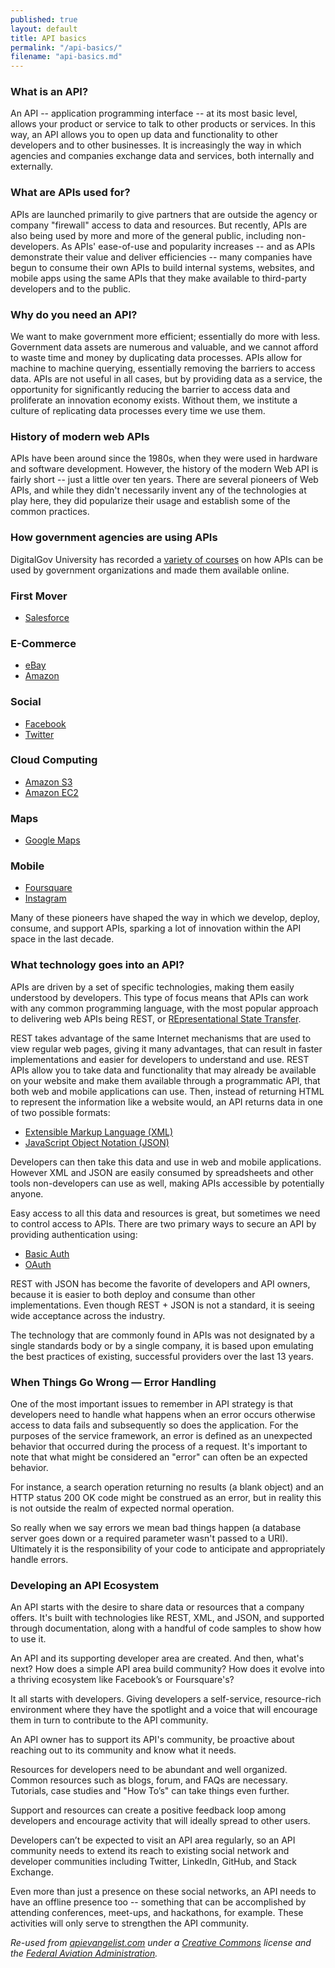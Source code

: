 ```yaml
---
published: true
layout: default
title: API basics
permalink: "/api-basics/"
filename: "api-basics.md"
---
```


### What is an API?

An API -- application programming interface -- at its most basic level, allows your product or service to talk to other products or services. In this way, an API allows you to open up data and functionality to other developers and to other businesses. It is increasingly the way in which agencies and companies exchange data and services, both internally and externally.

### What are APIs used for?

APIs are launched primarily to give partners that are outside the agency or company "firewall" access to data and resources. But recently, APIs are also being used by more and more of the general public, including non-developers. As APIs' ease-of-use and popularity increases -- and as APIs demonstrate their value and deliver efficiencies -- many companies have begun to consume their own APIs to build internal systems, websites, and mobile apps using the same APIs that they make available to third-party developers and to the public.

### Why do you need an API?

We want to make government more efficient; essentially do more with less.  Government data assets are numerous and valuable, and we cannot afford to waste time and money by duplicating data processes. APIs allow for machine to machine querying, essentially removing the barriers to access data. APIs are not useful in all cases, but by providing data as a service, the opportunity for significantly reducing the barrier to access data and proliferate an innovation economy exists. Without them, we institute a culture of replicating data processes every time we use them.

### History of modern web APIs

APIs have been around since the 1980s, when they were used in hardware and software development. However, the history of the modern Web API is fairly short -- just a little over ten years. There are several pioneers of Web APIs, and while they didn't necessarily invent any of the technologies at play here, they did popularize their usage and establish some of the common practices.

### How government agencies are using APIs

DigitalGov University has recorded a [variety of courses](http://18f.github.io/API-All-the-X/pages/education) on how APIs can be used by government organizations and made them available online.


### First Mover

*	[Salesforce](http://apievangelist.com/2011/01/28/history-of-apis--salesforcecom/)

### E-Commerce

*	[eBay](http://apievangelist.com/2011/01/26/history-of-apis--ebay/)
*	[Amazon](http://apievangelist.com/2011/01/28/history-of-apis--amazon-ecommerce/)

### Social

*	[Facebook](http://apievangelist.com/2011/01/28/history-of-apis--facebook-development-platform/)
*	[Twitter](http://apievangelist.com/2011/01/26/history-of-apis--twitter/)

### Cloud Computing

*	[Amazon S3](http://apievangelist.com/2011/03/12/history-of-apis--amazon-s3/)
*	[Amazon EC2](http://apievangelist.com/2011/03/12/history-of-apis--amazon-ec2/)

### Maps

*	[Google Maps](http://apievangelist.com/2011/01/30/history-of-apis--google-maps-api/)

### Mobile

*	[Foursquare](http://apievangelist.com/2011/03/11/history-of-apis--foursquare-api/)
*	[Instagram](http://apievangelist.com/2011/03/11/history-of-apis--instagram-api/)

Many of these pioneers have shaped the way in which we develop, deploy, consume, and support APIs, sparking a lot of innovation within the API space in the last decade.  

### What technology goes into an API?

APIs are driven by a set of specific technologies, making them easily understood by developers.  This type of focus means that APIs can work with any common programming language, with the most popular approach to delivering web APIs being REST, or [REpresentational State Transfer](http://en.wikipedia.org/wiki/Representational_state_transfer).

REST takes advantage of the same Internet mechanisms that are used to view regular web pages, giving it many advantages, that can result in faster implementations and easier for developers to understand and use. REST APIs allow you to take data and functionality that may already be available on your website and make them available through a programmatic API, that both web and mobile applications can use. Then, instead of returning HTML to represent the information like a website would, an API returns data in one of two possible formats:  
* [Extensible Markup Language (XML)](http://en.wikipedia.org/wiki/Xml)  
* [JavaScript Object Notation (JSON)](http://en.wikipedia.org/wiki/JSON)  

Developers can then take this data and use in web and mobile applications.  However XML and JSON are easily consumed by spreadsheets and other tools non-developers can use as well, making APIs accessible by potentially anyone.  

Easy access to all this data and resources is great, but sometimes we need to control access to APIs. There are two primary ways to secure an API by providing  authentication using:  
* [Basic Auth](http://en.wikipedia.org/wiki/Basic_auth)  
* [OAuth](http://en.wikipedia.org/wiki/Oauth)  

REST with JSON has become the favorite of developers and API owners, because it is easier to both deploy and consume than other implementations. Even though REST + JSON is not a standard, it is seeing wide acceptance across the industry.

The technology that are commonly found in APIs was not designated by a single standards body or by a single company, it is based upon emulating the best practices of existing, successful providers over the last 13 years.  

### When Things Go Wrong — Error Handling

One of the most important issues to remember in API strategy is that developers need to handle what happens when an error occurs otherwise access to data fails and subsequently so does the application. For the purposes of the service framework, an error is defined as an unexpected behavior that occurred during the process of a request. It's important to note that what might be considered an "error" can often be an expected behavior.

For instance, a search operation returning no results (a blank object) and an HTTP status 200 OK code might be construed as an error, but in reality this is not outside the realm of expected normal operation.

So really when we say errors we mean bad things happen (a database server goes down or a required parameter wasn't passed to a URI). Ultimately it is the responsibility of your code to anticipate and appropriately handle errors. 

### Developing an API Ecosystem
 
An API starts with the desire to share data or resources that a company offers. It's built with technologies like REST, XML, and JSON, and supported through documentation, along with a handful of code samples to show how to use it.

An API and its supporting developer area are created. And then, what's next? How does a simple API area build community?  How does it evolve into a thriving ecosystem like Facebook’s or Foursquare's?

It all starts with developers. Giving developers a self-service, resource-rich environment where they have the spotlight and a voice that will encourage them in turn to contribute to the API community.

An API owner has to support its API's community, be proactive about reaching out to its community and know what it needs.  

Resources for developers need to be abundant and well organized. Common resources such as blogs, forum, and FAQs are necessary. Tutorials, case studies and "How To’s" can take things even further.  

Support and resources can create a positive feedback loop among developers and encourage activity that will ideally spread to other users.

Developers can’t be expected to visit an API area regularly, so an API community needs to extend its reach to existing social network and developer communities including Twitter, LinkedIn, GitHub, and Stack Exchange.

Even more than just a presence on these social networks, an API needs to have an offline presence too -- something that can be accomplished by attending conferences, meet-ups, and hackathons, for example. These activities will only serve to strengthen the API community.

*Re-used from [apievangelist.com](http://www.apievangelist.com) under a [Creative Commons](http://creativecommons.org/licenses/by-sa/3.0/) license and the [Federal Aviation Administration](http://services.faa.gov/).*
